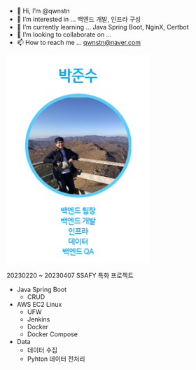 - 👋 Hi, I’m @qwnstn
- 👀 I’m interested in ... 백엔드 개발, 인프라 구성
- 🌱 I’m currently learning ... Java Spring Boot, NginX, Certbot
- 💞️ I’m looking to collaborate on ... 
- 📫 How to reach me ... qwnstn@naver.com

<!---
qwnstn/qwnstn is a ✨ special ✨ repository because its `README.md` (this file) appears on your GitHub profile.
You can click the Preview link to take a look at your changes.
--->

![SSAFY특화](readme_img/SSAFY특화.png)

20230220 ~ 20230407 SSAFY 특화 프로젝트

- Java Spring Boot
  - CRUD
- AWS EC2 Linux
  - UFW
  - Jenkins
  - Docker
  - Docker Compose
- Data
  - 데이터 수집
  - Pyhton 데이터 전처리






